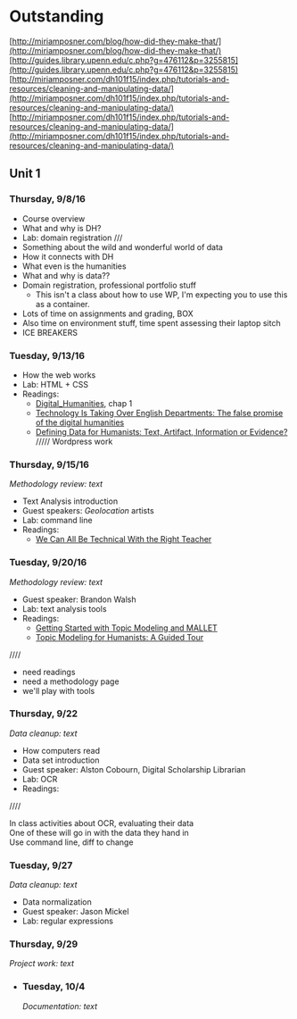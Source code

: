 # Outstanding

[http://miriamposner.com/blog/how-did-they-make-that/](http://miriamposner.com/blog/how-did-they-make-that/)  
[http://guides.library.upenn.edu/c.php?g=476112&p=3255815](http://guides.library.upenn.edu/c.php?g=476112&p=3255815)  
[http://miriamposner.com/dh101f15/index.php/tutorials-and-resources/cleaning-and-manipulating-data/](http://miriamposner.com/dh101f15/index.php/tutorials-and-resources/cleaning-and-manipulating-data/)  
[http://miriamposner.com/dh101f15/index.php/tutorials-and-resources/cleaning-and-manipulating-data/](http://miriamposner.com/dh101f15/index.php/tutorials-and-resources/cleaning-and-manipulating-data/)

## Unit 1

### Thursday, 9/8/16

* Course overview
* What and why is DH?
* Lab: domain registration 
  ///
* Something about the wild and wonderful world of data
* How it connects with DH
* What even is the humanities
* What and why is data?? 
* Domain registration, professional portfolio stuff
  * This isn't a class about how to use WP, I'm expecting you to use this as a container. 
* Lots of time on assignments and grading, BOX
* Also time on environment stuff, time spent assessing their laptop sitch
* ICE BREAKERS 

### Tuesday, 9/13/16

* How the web works
* Lab: HTML + CSS
* Readings: 
  * [Digital\_Humanities](https://mitpress.mit.edu/sites/default/files/titles/content/9780262018470_Open_Access_Edition.pdf), chap 1
  * [Technology Is Taking Over English Departments: The false promise of the digital humanities](https://newrepublic.com/article/117428/limits-digital-humanities-adam-kirsch)
  * [Defining Data for Humanists: Text, Artifact, Information or Evidence?](http://journalofdigitalhumanities.org/1-1/defining-data-for-humanists-by-trevor-owens/)
    /////
    Wordpress work 

### Thursday, 9/15/16

_Methodology review: text_

* Text Analysis introduction
* Guest speakers: _Geolocation_ artists
* Lab: command line
* Readings: 
  * [We Can All Be Technical With the Right Teacher](https://recompilermag.com/issues/issue-0/we-can-all-be-technical-with-the-right-teacher/)

### Tuesday, 9/20/16

_Methodology review: text_

* Guest speaker: Brandon Walsh
* Lab: text analysis tools
* Readings: 
  * [Getting Started with Topic Modeling and MALLET](http://programminghistorian.org/lessons/topic-modeling-and-mallet)
  * [Topic Modeling for Humanists: A Guided Tour](http://www.scottbot.net/HIAL/index.html@p=19113.html)

////

* need readings
* need a methodology page 
* we'll play with tools 

### Thursday, 9/22

_Data cleanup: text_

* How computers read
* Data set introduction
* Guest speaker: Alston Cobourn, Digital Scholarship Librarian
* Lab: OCR 
* Readings: 

////

In class activities about OCR, evaluating their data   
One of these will go in with the data they hand in  
Use command line, diff to change

### Tuesday, 9/27

_Data cleanup: text_

* Data normalization
* Guest speaker: Jason Mickel
* Lab: regular expressions

### Thursday, 9/29

_Project work: text_

* ### Tuesday, 10/4

  _Documentation: text_




